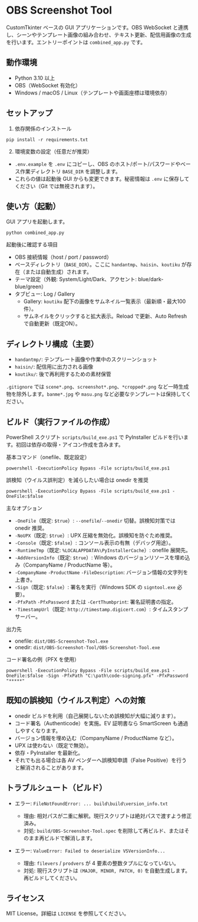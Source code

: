 # OBS Screenshot Tool

CustomTkinter ベースの GUI アプリケーションです。OBS WebSocket と連携し、シーンやテンプレート画像の組み合わせ、テキスト更新、配信用画像の生成を行います。エントリーポイントは `combined_app.py` です。

## 動作環境
- Python 3.10 以上
- OBS（WebSocket 有効化）
- Windows / macOS / Linux（テンプレートや画面座標は環境依存）

## セットアップ
1) 依存関係のインストール

```
pip install -r requirements.txt
```

2) 環境変数の設定（任意だが推奨）
- `.env.example` を `.env` にコピーし、OBS のホスト/ポート/パスワードやベース作業ディレクトリ `BASE_DIR` を調整します。
- これらの値は起動後 GUI からも変更できます。秘密情報は `.env` に保存してください（Git では無視されます）。

## 使い方（起動）
GUI アプリを起動します。

```
python combined_app.py
```

起動後に確認する項目
- OBS 接続情報（host / port / password）
- ベースディレクトリ（`BASE_DIR`）。ここに `handantmp`、`haisin`、`koutiku` が存在（または自動生成）されます。
- テーマ設定（外観: System/Light/Dark、アクセント: blue/dark-blue/green）
- タブビュー: Log / Gallery
  - Gallery: `koutiku` 配下の画像をサムネイル一覧表示（最新順・最大100件）。
  - サムネイルをクリックすると拡大表示。Reload で更新、Auto Refresh で自動更新（既定ON）。

## ディレクトリ構成（主要）
- `handantmp/`: テンプレート画像や作業中のスクリーンショット
- `haisin/`: 配信用に出力される画像
- `koutiku/`: 後で再利用するための素材保管

`.gitignore` では `scene*.png`、`screenshot*.png`、`*cropped*.png` など一時生成物を除外します。`banme*.jpg` や `masu.png` など必要なテンプレートは保持してください。

## ビルド（実行ファイルの作成）
PowerShell スクリプト `scripts/build_exe.ps1` で PyInstaller ビルドを行います。初回は依存の取得・アイコン作成を含みます。

基本コマンド（onefile、既定設定）
```
powershell -ExecutionPolicy Bypass -File scripts/build_exe.ps1
```

誤検知（ウイルス誤判定）を減らしたい場合は onedir を推奨
```
powershell -ExecutionPolicy Bypass -File scripts/build_exe.ps1 -OneFile:$false
```

主なオプション
- `-OneFile`（既定: `$true`）: `--onefile`/`--onedir` 切替。誤検知対策では onedir 推奨。
- `-NoUPX`（既定: `$true`）: UPX 圧縮を無効化。誤検知を防ぐため推奨。
- `-Console`（既定: `$false`）: コンソール表示の有無（デバッグ用途）。
- `-RuntimeTmp`（既定: `%LOCALAPPDATA%\PyInstallerCache`）: onefile 展開先。
- `-AddVersionInfo`（既定: `$true`）: Windows のバージョンリソースを埋め込み（CompanyName / ProductName 等）。
- `-CompanyName` `-ProductName` `-FileDescription`: バージョン情報の文字列を上書き。
- `-Sign`（既定: `$false`）: 署名を実行（Windows SDK の `signtool.exe` 必要）。
- `-PfxPath` `-PfxPassword` または `-CertThumbprint`: 署名証明書の指定。
- `-TimestampUrl`（既定: `http://timestamp.digicert.com`）: タイムスタンプサーバー。

出力先
- onefile: `dist/OBS-Screenshot-Tool.exe`
- onedir: `dist/OBS-Screenshot-Tool/OBS-Screenshot-Tool.exe`

コード署名の例（PFX を使用）
```
powershell -ExecutionPolicy Bypass -File scripts/build_exe.ps1 -OneFile:$false -Sign -PfxPath "C:\path\code-signing.pfx" -PfxPassword "*****"
```

## 既知の誤検知（ウイルス判定）への対策
- onedir ビルドを利用（自己展開しないため誤検知が大幅に減ります）。
- コード署名（Authenticode）を実施。EV 証明書なら SmartScreen も通過しやすくなります。
- バージョン情報を埋め込む（CompanyName / ProductName など）。
- UPX は使わない（既定で無効）。
- 依存・PyInstaller を最新化。
- それでも出る場合は各 AV ベンダーへ誤検知申請（False Positive）を行うと解消されることがあります。

## トラブルシュート（ビルド）
- エラー: `FileNotFoundError: ... build\build\version_info.txt`
  - 理由: 相対パスが二重に解釈。現行スクリプトは絶対パスで渡すよう修正済み。
  - 対処: `build/OBS-Screenshot-Tool.spec` を削除して再ビルド、またはそのまま再ビルドで解消します。

- エラー: `ValueError: Failed to deserialize VSVersionInfo...`
  - 理由: `filevers` / `prodvers` が 4 要素の整数タプルになっていない。
  - 対処: 現行スクリプトは `(MAJOR, MINOR, PATCH, 0)` を自動生成します。再ビルドしてください。

## ライセンス
MIT License。詳細は `LICENSE` を参照してください。


